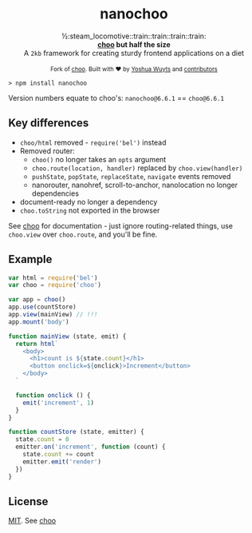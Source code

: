<h1 align="center">nanochoo</h1>

<div align="center">
  ½:steam_locomotive::train::train::train::train:
</div>
<div align="center">
  <strong><a href='https://github.com/choojs/choo'>choo</a> but half the size</strong>
</div>
<div align="center">
  A <code>2kb</code> framework for creating sturdy frontend applications on a diet
</div>

<br />

<div align="center">
  <sub>Fork of <a href='https://github.com/choojs/choo'>choo</a>. Built with ❤︎ by
  <a href="https://twitter.com/yoshuawuyts">Yoshua Wuyts</a> and
  <a href="https://github.com/heyitsmeuralex/nanochoo/graphs/contributors">
    contributors
  </a>
</div>

```
> npm install nanochoo
```

Version numbers equate to choo's: `nanochoo@6.6.1` == `choo@6.6.1`

## Key differences

* `choo/html` removed - `require('bel')` instead
* Removed router:
  * `choo()` no longer takes an `opts` argument
  * `choo.route(location, handler)` replaced by `choo.view(handler)`
  * `pushState`, `popState`, `replaceState`, `navigate` events removed
  * nanorouter, nanohref, scroll-to-anchor, nanolocation no longer dependencies
* document-ready no longer a dependency
* `choo.toString` not exported in the browser

See [choo](https://github.com/choojs/choo) for documentation - just ignore
routing-related things, use `choo.view` over `choo.route`, and you'll be fine.

## Example
```js
var html = require('bel')
var choo = require('choo')

var app = choo()
app.use(countStore)
app.view(mainView) // !!!
app.mount('body')

function mainView (state, emit) {
  return html`
    <body>
      <h1>count is ${state.count}</h1>
      <button onclick=${onclick}>Increment</button>
    </body>
  `

  function onclick () {
    emit('increment', 1)
  }
}

function countStore (state, emitter) {
  state.count = 0
  emitter.on('increment', function (count) {
    state.count += count
    emitter.emit('render')
  })
}
```

## License
[MIT](https://tldrlegal.com/license/mit-license). See [choo](https://github.com/choojs/choo)
